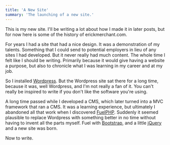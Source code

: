 ```yaml
---
title: 'A New Site'
summary: 'The launching of a new site.'
---
```

This is my new site. I'll be writing a lot about how I made it in later posts, but for now here is some of the history of erickmerchant.com.

For years I had a site that had a nice design. It was a demonstration of my talents. Something that I could send to potential employers in lieu of any sites I had developed. But it never really had much content. The whole time I felt like I should be writing. Primarily because it would give having a website a purpose, but also to chronicle what I was learning in my career and at my job.

So I installed [Wordpress][wordpress]. But the Wordpress site sat there for a long time, because it was, well Wordpress, and I'm not really a fan of it. You can't really be inspired to write if you don't like the software you're using.

A long time passed while I developed a CMS, which later turned into a MVC framework that ran a CMS. It was a learning experience, but ultimately I abandoned all that work when I discovered [FuelPHP][fuelphp]. Suddenly it seemed plausible to replace Wordpress with something better in no time without having to invent all the parts myself. Fuel with [Bootstrap][bootstrap], and a little [jQuery][jquery] and a new site was born.

Now to write.

[wordpress]: http://wordpress.com
[fuelphp]: http://fuelphp.com
[bootstrap]: http://twitter.github.com/bootstrap
[jquery]: http://jquery.com
